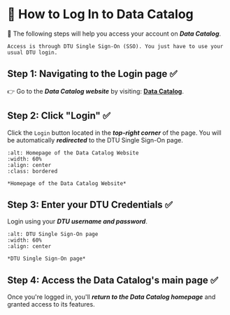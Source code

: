# 🔐 How to Log In to Data Catalog 

🎯 The following steps will help you access your account on ***Data Catalog***.

```{Note}
Access is through DTU Single Sign-On (SSO). You just have to use your usual DTU login.
```

## Step 1: Navigating to the Login page ✅
👉 Go to the ***Data Catalog website*** by visiting: [**Data Catalog**](https://datacatalog.biosustain.dtu.dk/).


## Step 2: Click "Login" ✅
Click the `Login` button located in the ***top-right corner*** of the page. 
You will be automatically ***redirected*** to the DTU Single Sign-On page.

```{figure} ../_static/images/Login.png
:alt: Homepage of the Data Catalog Website
:width: 60%
:align: center
:class: bordered

*Homepage of the Data Catalog Website*
```

## Step 3: Enter your DTU Credentials ✅
Login using your ***DTU username and password***.

```{figure} ../_static/images/dtu_login.png
:alt: DTU Single Sign-On page
:width: 60%
:align: center

*DTU Single Sign-On page*
```

## Step 4: Access the Data Catalog's main page ✅

Once you're logged in, you'll ***return to the Data Catalog homepage*** and granted access to its features.